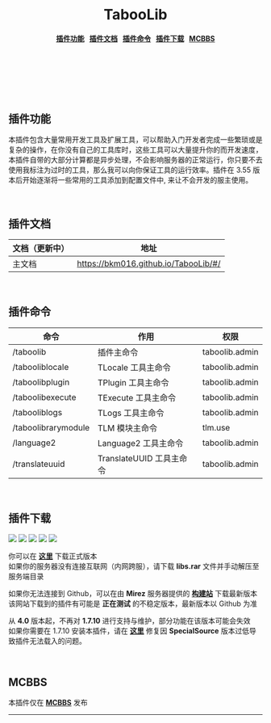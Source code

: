 <h1 align="center">
  <br>
  <br>
  <br>
  TabooLib
  <h4 align="center">
    <a href="#function">插件功能</a>&nbsp;&nbsp;
    <a href="#document">插件文档</a>&nbsp;&nbsp;
    <a href="#commands">插件命令</a>&nbsp;&nbsp;
    <a href="#download">插件下载</a>&nbsp;&nbsp;
    <a href="#mcbbs">MCBBS</a>
  </h4>
  <br>
  <br>
  <br>
  <br>
  <br>
</h1>

<a name="function"></a>
插件功能
---
本插件包含大量常用开发工具及扩展工具，可以帮助入门开发者完成一些繁琐或是复杂的操作，在你没有自己的工具库时，这些工具可以大量提升你的而开发速度，本插件自带的大部分计算都是异步处理，不会影响服务器的正常运行，你只要不去使用我标注为过时的工具，那么我可以向你保证工具的运行效率。插件在 3.55 版本后开始逐渐将一些常用的工具添加到配置文件中, 来让不会开发的服主使用。

<br>

<a name="document"></a>
插件文档
---
| 文档（更新中） | 地址 |
| --- | --- |
| 主文档 | https://bkm016.github.io/TabooLib/#/ |

<br>

<a name="commands"></a>
插件命令
---
| 命令 | 作用 | 权限 |
| --- | --- | --- |
| /taboolib | 插件主命令 | taboolib.admin |
| /tabooliblocale | TLocale 工具主命令 | taboolib.admin |
| /taboolibplugin | TPlugin 工具主命令 | taboolib.admin |
| /taboolibexecute | TExecute 工具主命令 | taboolib.admin |
| /tabooliblogs | TLogs 工具主命令 | taboolib.admin |
| /taboolibrarymodule | TLM 模块主命令 | tlm.use |
| /language2 | Language2 工具主命令 | taboolib.admin |
| /translateuuid | TranslateUUID 工具主命令 | taboolib.admin |

<br>

<a name="download"></a>
插件下载
---
[![](http://ci.pcd.ac.cn/job/TabooLib/badge/icon)](http://ci.pcd.ac.cn/job/TabooLib)
[![](https://img.shields.io/github/downloads/Bkm016/TabooLib/total.svg)](https://github.com/Bkm016/TabooLib/releases)
[![](https://img.shields.io/github/release/Bkm016/TabooLib.svg)](https://github.com/Bkm016/TabooLib/tags)
[![](https://img.shields.io/github/stars/Bkm016/TabooLib.svg?style=flat-square&label=Stars)](https://github.com/Bkm016/TabooLib)
[![](https://jitpack.io/v/Bkm016/TabooLib.svg)](https://jitpack.io/#Bkm016/TabooLib)

你可以在 [**这里**](https://github.com/Bkm016/TabooLib/releases) 下载正式版本  
如果你的服务器没有连接互联网（内网跨服），请下载 **libs.rar** 文件并手动解压至服务端目录  

如果你无法连接到 Github，可以在由 **Mirez** 服务器提供的 [**构建站**](http://jenkins.15imc.com:8080/job/TabooLib/) 下载最新版本  
该网站下载到的插件有可能是 **正在测试** 的不稳定版本，最新版本以 Github 为准  

从 **4.0** 版本起，不再对 **1.7.10** 进行支持与维护，部分功能在该版本可能会失效  
如果你需要在 1.7.10 安装本插件，请在 [**这里**](https://pcd.ac.cn/2018/05/19/71/) 修复因 **SpecialSource** 版本过低导致插件无法载入的问题。

<br>

<a name="mcbbs"></a>
MCBBS
---
本插件仅在 [**MCBBS**](http://www.mcbbs.net/thread-773065-1-1.html) 发布
<hr>

